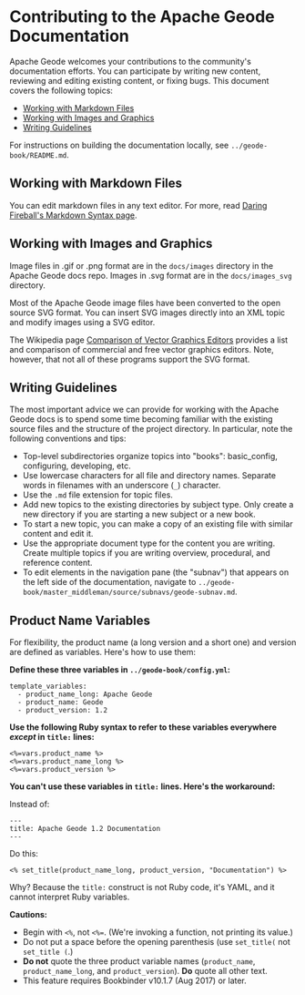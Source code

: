 <!--
Licensed to the Apache Software Foundation (ASF) under one or more
contributor license agreements.  See the NOTICE file distributed with
this work for additional information regarding copyright ownership.
The ASF licenses this file to You under the Apache License, Version 2.0
(the "License"); you may not use this file except in compliance with
the License.  You may obtain a copy of the License at

     http://www.apache.org/licenses/LICENSE-2.0

Unless required by applicable law or agreed to in writing, software
distributed under the License is distributed on an "AS IS" BASIS,
WITHOUT WARRANTIES OR CONDITIONS OF ANY KIND, either express or implied.
See the License for the specific language governing permissions and
limitations under the License.
-->

# Contributing to the Apache Geode Documentation

Apache Geode welcomes your contributions to the community's documentation efforts. You can participate by writing new content, reviewing and editing existing content, or fixing bugs. This document covers the following topics:

- [Working with Markdown Files](#working-with-markdown-files)
- [Working with Images and Graphics](#working-with-images-and-graphics)
- [Writing Guidelines](#writing-guidelines)

For instructions on building the documentation locally, see `../geode-book/README.md`.

## Working with Markdown Files

You can edit markdown files in any text editor. For more, read [Daring Fireball's Markdown Syntax page](https://daringfireball.net/projects/markdown/syntax).

## Working with Images and Graphics

Image files in .gif or .png format are in the `docs/images` directory in the Apache Geode docs repo. Images in .svg format are in the `docs/images_svg` directory.

Most of the Apache Geode image files have been converted to the open source SVG format. You can insert SVG images directly into an XML topic and modify images using a SVG editor.

The Wikipedia page [Comparison of Vector Graphics Editors](http://en.wikipedia.org/wiki/Comparison_of_vector_graphics_editors) provides a list and comparison of commercial and free vector graphics editors. Note, however, that not all of these programs support the SVG format.

## Writing Guidelines

The most important advice we can provide for working with the Apache Geode docs is to spend some time becoming familiar with the existing source files and the structure of the project directory. In particular, note the following conventions and tips:

- Top-level subdirectories organize topics into "books": basic_config, configuring, developing, etc.
- Use lowercase characters for all file and directory names. Separate words in filenames with an underscore (`_`) character.
- Use the `.md` file extension for topic files.
- Add new topics to the existing directories by subject type. Only create a new directory if you are starting a new subject or a new book.
- To start a new topic, you can make a copy of an existing file with similar content and edit it.
- Use the appropriate document type for the content you are writing. Create multiple topics if you are writing overview, procedural, and reference content.
- To edit elements in the navigation pane (the "subnav") that appears on the left side of the documentation, navigate to `../geode-book/master_middleman/source/subnavs/geode-subnav.md`.

## Product Name Variables

For flexibility, the product name (a long version and a short one) and version are defined as variables. Here's how to use them:

**Define these three variables in `../geode-book/config.yml`:**

```
template_variables:
  - product_name_long: Apache Geode
  - product_name: Geode
  - product_version: 1.2

```

**Use the following Ruby syntax to refer to these variables everywhere _except_ in `title:` lines:**

    <%=vars.product_name %>
    <%=vars.product_name_long %>
    <%=vars.product_version %>
    
**You can't use these variables in `title:` lines. Here's the workaround:**

Instead of:

    ---
    title: Apache Geode 1.2 Documentation
    ---
    
Do this:

    <% set_title(product_name_long, product_version, "Documentation") %>

Why? Because the `title:` construct is not Ruby code, it's YAML, and it cannot interpret Ruby variables.

**Cautions:**

  - Begin with `<%`, not `<%=`. (We're invoking a function, not printing its value.)
  - Do not put a space before the opening parenthesis (use `set_title(` not `set_title (`.)
  - **Do not** quote the three product variable names (`product_name`, `product_name_long`, and `product_version`). **Do** quote all other text.
  - This feature requires Bookbinder v10.1.7 (Aug 2017) or later.



